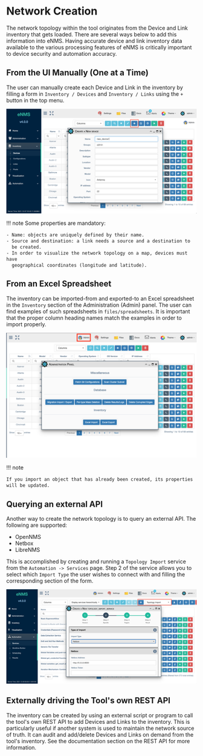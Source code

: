 # Network Creation

The network topology within the tool originates from the Device and Link
inventory that gets loaded. There are several ways below to add this
information into eNMS. Having accurate device and link inventory data
available to the various processing features of eNMS is critically
important to device security and automation accuracy.

## From the UI Manually (One at a Time)

The user can manually create each Device and Link in the inventory by
filling a form in `Inventory / Devices` and `Inventory / Links` using the
 `+` button in the top menu.

![Network Creation](../_static/inventory/creation/creation_form.png)

!!! note 
    Some properties are mandatory:

    - Name: objects are uniquely defined by their name.
    - Source and destination: a link needs a source and a destination to
      be created.
    - In order to visualize the network topology on a map, devices must have
      geographical coordinates (longitude and latitude).

## From an Excel Spreadsheet

The inventory can be imported-from and exported-to an Excel spreadsheet in
the `Inventory` section of the Administration (Admin) panel. The user can
find examples of such spreadsheets in `files/spreadsheets`. It is important
that the proper column heading names match the examples in order to import
properly.

![Network Creation from Spreadsheet](../_static/inventory/creation/inventory_import.png)

!!! note

    If you import an object that has already been created, its properties
    will be updated.

## Querying an external API

Another way to create the network topology is to query an external API. The
following are supported:
- OpenNMS
- Netbox
- LibreNMS

This is accomplished by creating and running a `Topology Import` service from
the `Automation -> Services` page. Step 2 of the service allows you to select
which `Import Type` the user wishes to connect with and filling the
corresponding section of the form.

![Network Creation via Topology Import](../_static/inventory/creation/topology_import.png)

## Externally driving the Tool's own REST API

The inventory can be created by using an external script or program to call the
tool's own REST API to add Devices and Links to the inventory. This is 
particularly useful if another system is used to maintain the network source
of truth.  It can audit and add/delete Devices and Links on demand from the
tool's inventory. See the documentation section on the REST API for more 
information.